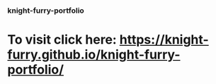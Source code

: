 ### knight-furry-portfolio

# To visit click here: https://knight-furry.github.io/knight-furry-portfolio/
